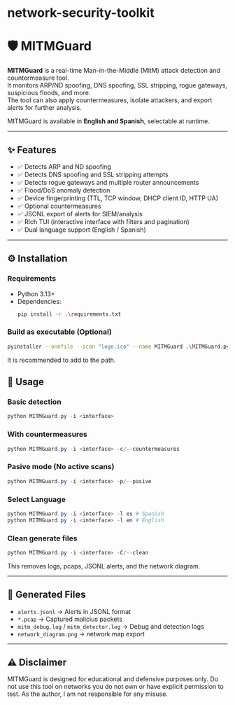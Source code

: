 # network-security-toolkit

# 🛡️ MITMGuard

**MITMGuard** is a real-time Man-in-the-Middle (MitM) attack detection and countermeasure tool.  
It monitors ARP/ND spoofing, DNS spoofing, SSL stripping, rogue gateways, suspicious floods, and more.  
The tool can also apply countermeasures, isolate attackers, and export alerts for further analysis.  

MITMGuard is available in **English and Spanish**, selectable at runtime.

---

## ✨ Features

- ✅ Detects ARP and ND spoofing  
- ✅ Detects DNS spoofing and SSL stripping attempts  
- ✅ Detects rogue gateways and multiple router announcements  
- ✅ Flood/DoS anomaly detection  
- ✅ Device fingerprinting (TTL, TCP window, DHCP client ID, HTTP UA)  
- ✅ Optional countermeasures
- ✅ JSONL export of alerts for SIEM/analysis  
- ✅ Rich TUI (interactive interface with filters and pagination)  
- ✅ Dual language support (English / Spanish)  

---

## ⚙️ Installation

### Requirements
- Python 3.13+  
- Dependencies:  
  ```bash
  pip install -r .\requirements.txt
  ```

### Build as executable (Optional)
```bash
pyinstaller --onefile --icon "logo.ico" --name MITMGuard .\MITMGuard.py --add-data "MITMGuard_Spanish.py;." --add-data "MITMGuard_English.py;." --add-data "logo.ico;." --hidden-import "keyboard" --hidden-import "requests" --hidden-import "colorama" --hidden-import "rich" --hidden-import "scapy" --hidden-import "matplotlib" --hidden-import "networkx" --hidden-import "scapy.all" --hidden-import "dnspython" --hidden-import "dns" --hidden-import "dns.resolver" --add-data "tracker_domains.txt;."
```
It is recommended to add to the path.

## 🚀 Usage

### Basic detection
```PowerShell
python MITMGuard.py -i <interface>
```

### With countermeasures
```PowerShell
python MITMGuard.py -i <interface> -c/--countermeasures
```

### Pasive mode (No active scans)
```PowerShell
python MITMGuard.py -i <interface> -p/--pasive
```

### Select Language
```PowerShell
python MITMGuard.py -i <interface> -l es # Spanish
python MITMGuard.py -i <interface> -l en # English
```

### Clean generate files
```PowerShell
python MITMGuard.py -i <interface> -C/--clean
```
This removes logs, pcaps, JSONL alerts, and the network diagram.

---

## 📂 Generated Files
* `alerts.jsonl` -> Alerts in JSONL format
* `*.pcap` -> Captured malicius packets
* `mitm_debug.log` / `mitm_detector.log` -> Debug and detection logs
* `network_diagram.png` -> network map export

---

## ⚠️ Disclaimer

MITMGuard is designed for educational and defensive purposes only.
Do not use this tool on networks you do not own or have explicit permission to test.
As the author, I am not responsible for any misuse.
